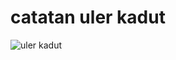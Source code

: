 # catatan uler kadut
![uler kadut](https://github.com/rofid0ank/aset_uler_kadut/blob/main/aset/5e1de82524efa4fca768e56fcf2d0911.jpg)
